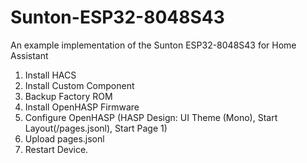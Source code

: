 # Sunton-ESP32-8048S43
An example implementation of the Sunton ESP32-8048S43 for Home Assistant

1. Install HACS
2. Install Custom Component
3. Backup Factory ROM
4. Install OpenHASP Firmware
5. Configure OpenHASP (HASP Design: UI Theme (Mono), Start Layout(/pages.jsonl), Start Page 1)
6. Upload pages.jsonl
7. Restart Device.